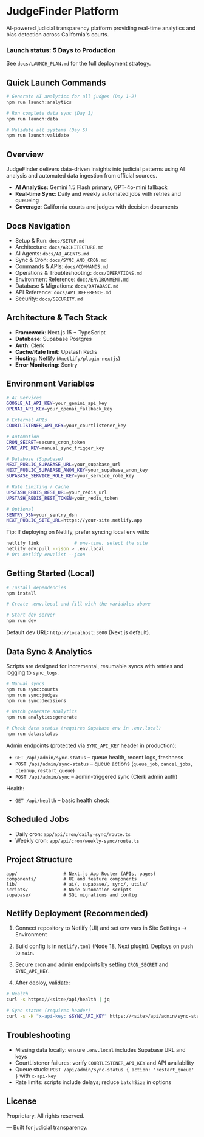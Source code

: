# JudgeFinder Platform

AI-powered judicial transparency platform providing real-time analytics and bias detection across California's courts.

### Launch status: 5 Days to Production
See `docs/LAUNCH_PLAN.md` for the full deployment strategy.

## Quick Launch Commands
```bash
# Generate AI analytics for all judges (Day 1-2)
npm run launch:analytics

# Run complete data sync (Day 1)
npm run launch:data

# Validate all systems (Day 5)
npm run launch:validate
```

## Overview

JudgeFinder delivers data-driven insights into judicial patterns using AI analysis and automated data ingestion from official sources.

- **AI Analytics**: Gemini 1.5 Flash primary, GPT-4o-mini fallback
- **Real-time Sync**: Daily and weekly automated jobs with retries and queueing
- **Coverage**: California courts and judges with decision documents

## Docs Navigation
- Setup & Run: `docs/SETUP.md`
- Architecture: `docs/ARCHITECTURE.md`
- AI Agents: `docs/AI_AGENTS.md`
- Sync & Cron: `docs/SYNC_AND_CRON.md`
- Commands & APIs: `docs/COMMANDS.md`
- Operations & Troubleshooting: `docs/OPERATIONS.md`
- Environment Reference: `docs/ENVIRONMENT.md`
- Database & Migrations: `docs/DATABASE.md`
- API Reference: `docs/API_REFERENCE.md`
- Security: `docs/SECURITY.md`

## Architecture & Tech Stack

- **Framework**: Next.js 15 + TypeScript
- **Database**: Supabase Postgres
- **Auth**: Clerk
- **Cache/Rate limit**: Upstash Redis
- **Hosting**: Netlify (`@netlify/plugin-nextjs`)
- **Error Monitoring**: Sentry

## Environment Variables
```bash
# AI Services
GOOGLE_AI_API_KEY=your_gemini_api_key
OPENAI_API_KEY=your_openai_fallback_key

# External APIs
COURTLISTENER_API_KEY=your_courtlistener_key

# Automation
CRON_SECRET=secure_cron_token
SYNC_API_KEY=manual_sync_trigger_key

# Database (Supabase)
NEXT_PUBLIC_SUPABASE_URL=your_supabase_url
NEXT_PUBLIC_SUPABASE_ANON_KEY=your_supabase_anon_key
SUPABASE_SERVICE_ROLE_KEY=your_service_role_key

# Rate Limiting / Cache
UPSTASH_REDIS_REST_URL=your_redis_url
UPSTASH_REDIS_REST_TOKEN=your_redis_token

# Optional
SENTRY_DSN=your_sentry_dsn
NEXT_PUBLIC_SITE_URL=https://your-site.netlify.app
```

Tip: If deploying on Netlify, prefer syncing local env with:
```bash
netlify link             # one-time, select the site
netlify env:pull --json > .env.local
# Or: netlify env:list --json
```

## Getting Started (Local)
```bash
# Install dependencies
npm install

# Create .env.local and fill with the variables above

# Start dev server
npm run dev
```
Default dev URL: `http://localhost:3000` (Next.js default).

## Data Sync & Analytics

Scripts are designed for incremental, resumable syncs with retries and logging to `sync_logs`.

```bash
# Manual syncs
npm run sync:courts
npm run sync:judges
npm run sync:decisions

# Batch generate analytics
npm run analytics:generate

# Check data status (requires Supabase env in .env.local)
npm run data:status
```

Admin endpoints (protected via `SYNC_API_KEY` header in production):
- `GET /api/admin/sync-status` – queue health, recent logs, freshness
- `POST /api/admin/sync-status` – queue actions (`queue_job`, `cancel_jobs`, `cleanup`, `restart_queue`)
- `POST /api/admin/sync` – admin-triggered sync (Clerk admin auth)

Health:
- `GET /api/health` – basic health check

## Scheduled Jobs

- Daily cron: `app/api/cron/daily-sync/route.ts`
- Weekly cron: `app/api/cron/weekly-sync/route.ts`

## Project Structure

```
app/                 # Next.js App Router (APIs, pages)
components/          # UI and feature components
lib/                 # ai/, supabase/, sync/, utils/
scripts/             # Node automation scripts
supabase/            # SQL migrations and config
```

## Netlify Deployment (Recommended)

1) Connect repository to Netlify (UI) and set env vars in Site Settings → Environment

2) Build config is in `netlify.toml` (Node 18, Next plugin). Deploys on push to `main`.

3) Secure cron and admin endpoints by setting `CRON_SECRET` and `SYNC_API_KEY`.

4) After deploy, validate:
```bash
# Health
curl -s https://<site>/api/health | jq

# Sync status (requires header)
curl -s -H "x-api-key: $SYNC_API_KEY" https://<site>/api/admin/sync-status | jq
```

## Troubleshooting

- Missing data locally: ensure `.env.local` includes Supabase URL and keys
- CourtListener failures: verify `COURTLISTENER_API_KEY` and API availability
- Queue stuck: `POST /api/admin/sync-status { action: 'restart_queue' }` with `x-api-key`
- Rate limits: scripts include delays; reduce `batchSize` in options

## License

Proprietary. All rights reserved.

— Built for judicial transparency.
